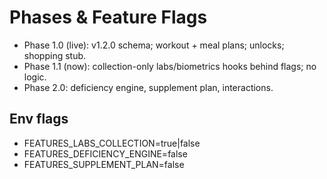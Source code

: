 # Phases & Feature Flags
- Phase 1.0 (live): v1.2.0 schema; workout + meal plans; unlocks; shopping stub.
- Phase 1.1 (now): collection-only labs/biometrics hooks behind flags; no logic.
- Phase 2.0: deficiency engine, supplement plan, interactions.

## Env flags
- FEATURES_LABS_COLLECTION=true|false
- FEATURES_DEFICIENCY_ENGINE=false
- FEATURES_SUPPLEMENT_PLAN=false
